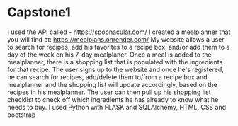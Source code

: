 # Capstone1
I used the API called - https://spoonacular.com/
I created a mealplanner that you will find at: https://mealplans.onrender.com/
My website allows a user to search for recipes, add his favorites to a recipe box, and/or add them to a day of the week on his 7-day mealplaner.
Once a meal is added to the mealplanner, there is a shopping list that is populated with the ingredients for that recipe. 
The user signs up to the website and once he's registered, he can search for recipes, add/delete them to/from a recipe box and mealplanner and the shopping list will update accordingly, based on the recipes in his mealplanner.
The user can then pull up his shopping list checklist to check off which ingredients he has already to know what he needs to buy.
I used Python with FLASK and SQLAlchemy, HTML, CSS and bootstrap
